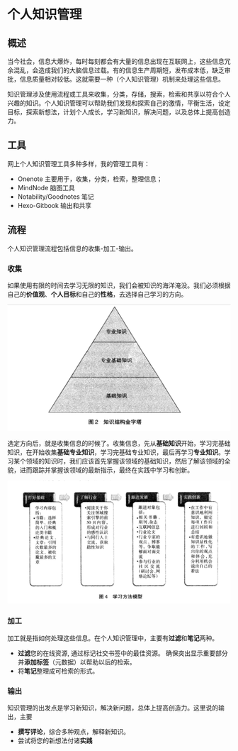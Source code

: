 # 个人知识管理

## 概述

当今社会，信息大爆炸，每时每刻都会有大量的信息出现在互联网上，这些信息冗余混乱，会造成我们的大脑信息过载。有的信息生产周期短，发布成本低，缺乏审批，信息质量相对较低。这就需要一种（个人知识管理）机制来处理这些信息。

知识管理涉及使用流程或工具来收集，分类，存储，搜索，检索和共享以符合个人兴趣的知识。个人知识管理可以帮助我们发现和探索自己的激情，平衡生活，设定目标，探索新想法，计划个人成长，学习新知识，解决问题，以及总体上提高创造力。

## 工具

网上个人知识管理工具多种多样，我的管理工具有：

- Onenote 主要用于，收集，分类，检索，整理信息；
- MindNode 脑图工具
- Notability/Goodnotes 笔记
- Hexo-Gitbook 输出和共享

## 流程

个人知识管理流程包括信息的收集-加工-输出。

### 收集

如果使用有限的时间去学习无限的知识，我们会被知识的海洋淹没。我们必须根据自己的**价值观**、**个人目标**和自己的**性格**，去选择自己学习的方向。

  ![](/styles/images/知识结构.png)

选定方向后，就是收集信息的时候了。收集信息，先从**基础知识**开始，学习完基础知识，在开始收集**基础专业知识**，学习完基础专业知识，最后再学习**专业知识**。学习某个领域的知识时，我们应该首先掌握该领域的基础知识，然后了解该领域的全貌，进而跟踪并掌握该领域的最新指示，最终在实践中学习和创新。

![](/styles/images/学习方法模型.png)

### 加工

加工就是指如何处理这些信息。在个人知识管理中，主要有**过滤**和**笔记**两种。

- **过滤**您的在线资源, 通过标记社交书签中的最佳资源。 确保突出显示重要部分并**添加标签**（元数据）以帮助以后的检索。 
- 将**笔记**整理成可检索的形式。

### 输出

知识管理的出发点是学习新知识，解决新问题，总体上提高创造力。这里说的输出，主要

- **撰写评论**，综合多种观点，解释新知识。
- 尝试将您的新想法付诸**实践**
